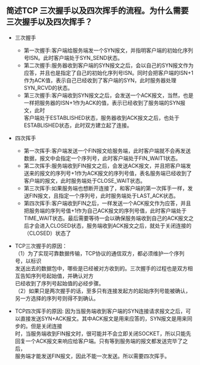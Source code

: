 ## 简述TCP 三次握手以及四次挥手的流程。为什么需要三次握手以及四次挥手？

* 三次握手
  * 第一次握手:客户端给服务端发一个SYN报文，并指明客户端的初始化序列号ISN。此时客户端处于SYN_SEND状态。
  * 第二次握手:服务器收到客户端的SYN报文之后，会以自己的SYN报文作为应答，并且也是指定了自己的初始化序列号ISN。同时会把客户端的ISN+1  
    作为ACK值，表示自己已经收到了客户端的SYN，此时服务器处理SYN_RCVD的状态。
  * 第三次握手:客户端收到SYN报文之后，会发送一个ACK报文，当然，也是一样把服务器的ISN+1作为ACK的值，表示已经收到了服务端的SYN报文，此时  
    客户端处于ESTABLISHED状态，服务器收到ACK报文之后，也处于ESTABLISHED状态，此时双方建立起了连接。
    
* 四次挥手
  * 第一次挥手:客户端发送一个FIN报文给服务端，此时客户端就不会再发送数据，报文中会指定一个序列号，此时客户端处于FIN_WAIT1状态。
  * 第二次挥手:服务端收到FIN报文之后，会发送ACK报文，并且把客户端发送来的报文的序列号+1作为ACK报文的序列号值，表名服务端已经收到了  
    客户端的报文，此时服务端处于CLOSE_WAIT状态。
  * 第三次挥手:如果服务端也想断开连接了，和客户端的第一次挥手一样，发送FIN报文，且指定一个序列号，此时服务端处于LAST_ACK状态。
  * 第四次挥手:客户端收到FIN之后，一样发送一个ACK报文作为应答，并且把服务端的序列号值+1作为自己ACK报文的序列号值，此时客户端处于  
    TIME_WAIT状态。最后需要等待一会以确保服务端收到自己的ACK报文之后才会进入CLOSED状态，服务端收到ACK报文之后，就处于关闭连接的  
    （CLOSED）状态了

* TCP三次握手的原因：  
  （1）为了实现可靠数据传输，TCP协议的通信双方，都必须维护一个序列号，以标识  
发送出去的数据包中，哪些是已经被对方收到的。三次握手的过程也是双方相互告知序列号起始值，并确认对方  
  已经收到了序列号起始值的必经步骤。  
  （2）如果只是两次握手的话，至多只有连接发起方的起始序列号能被确认，另一方选择的序列号则得不到确认。
  
* TCP四次挥手的原因:
   因为当服务端收到客户端的SYN连接请求报文之后，可以直接发送SYN+ACK报文。其中ACK报文是用来应答的，SYN报文是用来同步的。但是关闭连接  
  时，当服务端收到FIN报文时，很可能并不会立即关闭SOCKET，所以只能先回复一个ACK报文来响应给客户端。只有等到服务端的报文都发送完毕了之后，  
  服务端才能发送FIN报文，因此不能一次发送。所以需要四次挥手。